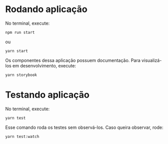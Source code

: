 # Rodando aplicação

No terminal, execute:

```shell
npm run start
```

ou

```shell
yarn start
```

Os componentes dessa aplicação possuem documentação. Para visualizá-los em desenvolvimento, execute:

```shell
yarn storybook
```

# Testando aplicação

No terminal, execute:

```shell
yarn test
```

Esse comando roda os testes sem observá-los.
Caso queira observar, rode:

```shell
yarn test:watch
```
